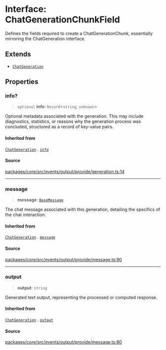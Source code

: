 # Interface: ChatGenerationChunkField

Defines the fields required to create a ChatGenerationChunk, essentially mirroring the ChatGeneration interface.

## Extends

- [`ChatGeneration`](ChatGeneration.md)

## Properties

### info?

> `optional` **info**: `Record`\<`string`, `unknown`\>

Optional metadata associated with the generation. This may include diagnostics, statistics,
or reasons why the generation process was concluded, structured as a record of key-value pairs.

#### Inherited from

[`ChatGeneration`](ChatGeneration.md) . [`info`](ChatGeneration.md#info)

#### Source

[packages/core/src/events/output/provide/generation.ts:14](https://github.com/VictorS67/encre/blob/42c3bddca4be2d23ad959c1c99381eefbf43789c/packages/core/src/events/output/provide/generation.ts#L14)

***

### message

> **message**: [`BaseMessage`](../../../../input/load/msgs/base/classes/BaseMessage.md)

The chat message associated with this generation, detailing the specifics of the chat interaction.

#### Inherited from

[`ChatGeneration`](ChatGeneration.md) . [`message`](ChatGeneration.md#message)

#### Source

[packages/core/src/events/output/provide/message.ts:90](https://github.com/VictorS67/encre/blob/42c3bddca4be2d23ad959c1c99381eefbf43789c/packages/core/src/events/output/provide/message.ts#L90)

***

### output

> **output**: `string`

Generated text output, representing the processed or computed response.

#### Inherited from

[`ChatGeneration`](ChatGeneration.md) . [`output`](ChatGeneration.md#output)

#### Source

[packages/core/src/events/output/provide/message.ts:80](https://github.com/VictorS67/encre/blob/42c3bddca4be2d23ad959c1c99381eefbf43789c/packages/core/src/events/output/provide/message.ts#L80)
